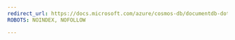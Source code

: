 ```yaml
---
redirect_url: https://docs.microsoft.com/azure/cosmos-db/documentdb-dotnet-samples
ROBOTS: NOINDEX, NOFOLLOW

---
```

